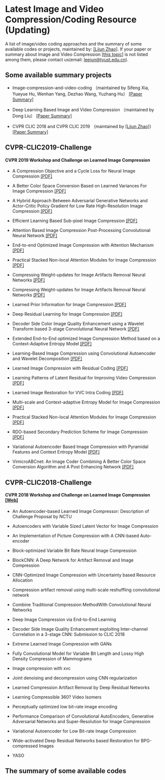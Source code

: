 # Latest Image and Video Compression/Coding Resource (Updating)

A list of image/video coding approaches and the summary of some available codes or projects, maintained by: [[Lijun Zhao]](https://mdcnn.github.io/). If your paper or summary about Image and Video Compression [[this topic]](https://www.researchgate.net/project/CNN-based-image-processing-and-compression?_sg=x0ou1PAOHzs6nyqwmZBlc8JlZG_fTOgxkbwkDcZh3iVzB5b-VHOm6RNam01PP-0_cRtytWcpozAsJnUqoIthxWGnlbTepazyBNJV) is not listed among them, please contact us(email: leejun@tyust.edu.cn).



## Some available summary projects

   * Image-compression-and-video-coding （maintained by Sifeng Xia, Yueyue Hu, Wenhan Yang, Dezhao Wang, Yuzhang Hu） [[Paper Summary]](https://github.com/flyywh/Image-compression-and-video-coding)
   
   * Deep Learning Based Image and Video Compression （maintained by Dong Liu） [[Paper Summary]](http://staff.ustc.edu.cn/~dongeliu/dlc.html)
   
   * CVPR CLIC 2018 and CVPR CLIC 2019 （maintained by [[Lijun Zhao]](https://mdcnn.github.io/)）[[Paper Summary]](https://github.com/mdcnn/CVPR-CLIC-Challenge)



## CVPR-CLIC2019-Challenge

#### CVPR 2019 Workshop and Challenge on Learned Image Compression

* A Compression Objective and a Cycle Loss for Neural Image Compression [[PDF]](https://github.com/mdcnn/Image-and-Video-Compression-Resource/PDF/)
 
* A Better Color Space Conversion Based on Learned Variances For Image Compression [[PDF]](https://github.com/mdcnn/Image-and-Video-Compression-Resource/PDF/html/)
  
* A Hybrid Approach Between Adversarial Generative Networks and Actor-Critic Policy Gradient for Low Rate High-Resolution Image Compression [[PDF]](https://github.com/mdcnn/Image-and-Video-Compression-Resource/PDF/)

* Efficient Learning Based Sub-pixel Image Compression [[PDF]](https://github.com/mdcnn/Image-and-Video-Compression-Resource/PDF/)
 
* Attention Based Image Compression Post-Processing Convolutional Neural Network [[PDF]](https://github.com/mdcnn/Image-and-Video-Compression-Resource/PDF/)

* End-to-end Optimized Image Compression with Attention Mechanism [[PDF]](https://github.com/mdcnn/Image-and-Video-Compression-Resource/PDF/)

* Practical Stacked Non-local Attention Modules for Image Compression [[PDF]](https://github.com/mdcnn/Image-and-Video-Compression-Resource/PDF/)
 
* Compressing Weight-updates for Image Artifacts Removal Neural Networks [[PDF]](https://github.com/mdcnn/Image-and-Video-Compression-Resource/PDF/)
 
* Compressing Weight-updates for Image Artifacts Removal Neural Networks [[PDF]](https://github.com/mdcnn/Image-and-Video-Compression-Resource/PDF/)
  
* Learned Prior Information for Image Compression [[PDF]](https://github.com/mdcnn/Image-and-Video-Compression-Resource/PDF/)
 
* Deep Residual Learning for Image Compression [[PDF]](https://github.com/mdcnn/Image-and-Video-Compression-Resource/PDF/)
 
* Decoder Side Color Image Quality Enhancement using a Wavelet Transform based 3-stage Convolutional Neural Network [[PDF]](https://github.com/mdcnn/Image-and-Video-Compression-Resource/PDF/)
 
* Extended End-to-End optimized Image Compression Method based on a Context-Adaptive Entropy Model [[PDF]](https://github.com/mdcnn/Image-and-Video-Compression-Resource/PDF/)
 
* Learning-Based Image Compression using Convolutional Autoencoder and Wavelet Decomposition [[PDF]](https://github.com/mdcnn/Image-and-Video-Compression-Resource/PDF/)
 
* Learned Image Compression with Residual Coding [[PDF]](http://openaccess.thecvf.com/content_cvpr_2018_workshops/w50/html/)
 
* Learning Patterns of Latent Residual for Improving Video Compression [[PDF]](https://github.com/mdcnn/Image-and-Video-Compression-Resource/PDF/)
 
* Learned Image Restoration for VVC Intra Coding [[PDF]](https://github.com/mdcnn/Image-and-Video-Compression-Resource/PDF/)
  
* Multi-scale and Context-adaptive Entropy Model for Image Compression [[PDF]](https://github.com/mdcnn/Image-and-Video-Compression-Resource/PDF/)

* Practical Stacked Non-local Attention Modules for Image Compression [[PDF]](https://github.com/mdcnn/Image-and-Video-Compression-Resource/PDF/)
 
* RDO-based Secondary Prediction Scheme for Image Compression [[PDF]](https://github.com/mdcnn/Image-and-Video-Compression-Resource/PDF/)

* Variational Autoencoder Based Image Compression with Pyramidal Features and Context Entropy Model [[PDF]](https://github.com/mdcnn/Image-and-Video-Compression-Resource/PDF/)
 
* VimicroABCnet: An Image Coder Combining A Better Color Space Conversion Algorithm and A Post Enhancing Network [[PDF]](https://github.com/mdcnn/Image-and-Video-Compression-Resource/PDF/)
 
## CVPR-CLIC2018-Challenge

#### CVPR 2018 Workshop and Challenge on Learned Image Compression [[Web]](http://openaccess.thecvf.com/content_cvpr_2018_workshops/w50/html/)

 * An Autoencoder-based Learned Image Compressor: Description of Challenge Proposal by NCTU

 * Autoencoders with Variable Sized Latent Vector for Image Compression
	
 * An Implementation of Picture Compression with A CNN-based Auto-encoder
	
 * Block-optimized Variable Bit Rate Neural Image Compression
	
 * BlockCNN: A Deep Network for Artifact Removal and Image Compression
	
 * CNN-Optimized Image Compression with Uncertainty based Resource Allocation
	
 * Compression artifact removal using multi-scale reshuffling convolutional network
	
 * Combine Traditional Compression MethodWith Convolutional Neural Networks
	
 * Deep Image Compression via End-to-End Learning

 * Decoder Side Image Quality Enhancement exploiting Inter-channel Correlation in a 3-stage CNN: Submission to CLIC 2018
	
 * Extreme Learned Image Compression with GANs
	
 * Fully Convolutional Model for Variable Bit Length and Lossy High Density Compression of Mammograms
	
 * Image compression with xvc
	
 * Joint denoising and decompression using CNN regularization
	
 * Learned Compression Artifact Removal by Deep Residual Networks
			
 * Learning Compressible 360? Video Isomers
			
 * Perceptually optimized low bit-rate image encoding

 * Performance Comparison of Convolutional AutoEncoders, Generative Adversarial Networks and Super-Resolution for Image Compression

 * Variational Autoencoder for Low Bit-rate Image Compression
 
 * Wide-activated Deep Residual Networks based Restoration for BPG-compressed Images
  
 * YASO
   
   
   
## The summary of some available codes 

